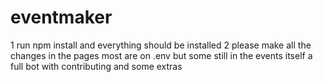 # eventmaker
1 run npm install and everything should be installed 
2 please make all the changes in the pages most are on .env but some still in the events itself 
a full bot with contributing and some extras 
